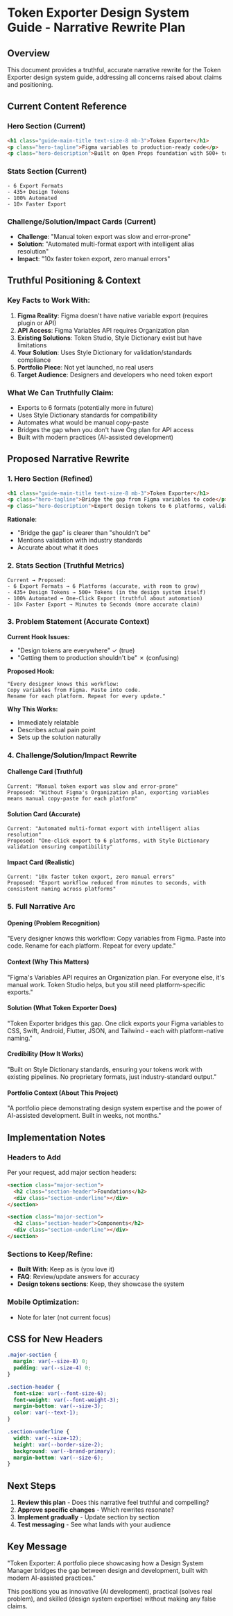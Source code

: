 # Token Exporter Design System Guide - Narrative Rewrite Plan

## Overview
This document provides a truthful, accurate narrative rewrite for the Token Exporter design system guide, addressing all concerns raised about claims and positioning.

## Current Content Reference

### Hero Section (Current)
```html
<h1 class="guide-main-title text-size-8 mb-3">Token Exporter</h1>
<p class="hero-tagline">Figma variables to production-ready code</p>
<p class="hero-description">Built on Open Props foundation with 500+ tokens</p>
```

### Stats Section (Current)
```
- 6 Export Formats
- 435+ Design Tokens
- 100% Automated
- 10× Faster Export
```

### Challenge/Solution/Impact Cards (Current)
- **Challenge**: "Manual token export was slow and error-prone"
- **Solution**: "Automated multi-format export with intelligent alias resolution"
- **Impact**: "10x faster token export, zero manual errors"

## Truthful Positioning & Context

### Key Facts to Work With:
1. **Figma Reality**: Figma doesn't have native variable export (requires plugin or API)
2. **API Access**: Figma Variables API requires Organization plan
3. **Existing Solutions**: Token Studio, Style Dictionary exist but have limitations
4. **Your Solution**: Uses Style Dictionary for validation/standards compliance
5. **Portfolio Piece**: Not yet launched, no real users
6. **Target Audience**: Designers and developers who need token export

### What We Can Truthfully Claim:
- Exports to 6 formats (potentially more in future)
- Uses Style Dictionary standards for compatibility
- Automates what would be manual copy-paste
- Bridges the gap when you don't have Org plan for API access
- Built with modern practices (AI-assisted development)

## Proposed Narrative Rewrite

### 1. Hero Section (Refined)
```html
<h1 class="guide-main-title text-size-8 mb-3">Token Exporter</h1>
<p class="hero-tagline">Bridge the gap from Figma variables to code</p>
<p class="hero-description">Export design tokens to 6 platforms, validated with Style Dictionary standards</p>
```

**Rationale**: 
- "Bridge the gap" is clearer than "shouldn't be"
- Mentions validation with industry standards
- Accurate about what it does

### 2. Stats Section (Truthful Metrics)
```
Current → Proposed:
- 6 Export Formats → 6 Platforms (accurate, with room to grow)
- 435+ Design Tokens → 500+ Tokens (in the design system itself)
- 100% Automated → One-Click Export (truthful about automation)
- 10× Faster Export → Minutes to Seconds (more accurate claim)
```

### 3. Problem Statement (Accurate Context)

**Current Hook Issues:**
- "Design tokens are everywhere" ✓ (true)
- "Getting them to production shouldn't be" ✗ (confusing)

**Proposed Hook:**
```
"Every designer knows this workflow:
Copy variables from Figma. Paste into code. 
Rename for each platform. Repeat for every update."
```

**Why This Works:**
- Immediately relatable
- Describes actual pain point
- Sets up the solution naturally

### 4. Challenge/Solution/Impact Rewrite

#### Challenge Card (Truthful)
```
Current: "Manual token export was slow and error-prone"
Proposed: "Without Figma's Organization plan, exporting variables means manual copy-paste for each platform"
```

#### Solution Card (Accurate)
```
Current: "Automated multi-format export with intelligent alias resolution"
Proposed: "One-click export to 6 platforms, with Style Dictionary validation ensuring compatibility"
```

#### Impact Card (Realistic)
```
Current: "10x faster token export, zero manual errors"
Proposed: "Export workflow reduced from minutes to seconds, with consistent naming across platforms"
```

### 5. Full Narrative Arc

#### Opening (Problem Recognition)
"Every designer knows this workflow: Copy variables from Figma. Paste into code. Rename for each platform. Repeat for every update."

#### Context (Why This Matters)
"Figma's Variables API requires an Organization plan. For everyone else, it's manual work. Token Studio helps, but you still need platform-specific exports."

#### Solution (What Token Exporter Does)
"Token Exporter bridges this gap. One click exports your Figma variables to CSS, Swift, Android, Flutter, JSON, and Tailwind - each with platform-native naming."

#### Credibility (How It Works)
"Built on Style Dictionary standards, ensuring your tokens work with existing pipelines. No proprietary formats, just industry-standard output."

#### Portfolio Context (About This Project)
"A portfolio piece demonstrating design system expertise and the power of AI-assisted development. Built in weeks, not months."

## Implementation Notes

### Headers to Add
Per your request, add major section headers:
```html
<section class="major-section">
  <h2 class="section-header">Foundations</h2>
  <div class="section-underline"></div>
</section>

<section class="major-section">
  <h2 class="section-header">Components</h2>
  <div class="section-underline"></div>
</section>
```

### Sections to Keep/Refine:
- **Built With**: Keep as is (you love it)
- **FAQ**: Review/update answers for accuracy
- **Design tokens sections**: Keep, they showcase the system

### Mobile Optimization: 
- Note for later (not current focus)

## CSS for New Headers
```css
.major-section {
  margin: var(--size-8) 0;
  padding: var(--size-4) 0;
}

.section-header {
  font-size: var(--font-size-6);
  font-weight: var(--font-weight-3);
  margin-bottom: var(--size-3);
  color: var(--text-1);
}

.section-underline {
  width: var(--size-12);
  height: var(--border-size-2);
  background: var(--brand-primary);
  margin-bottom: var(--size-6);
}
```

## Next Steps

1. **Review this plan** - Does this narrative feel truthful and compelling?
2. **Approve specific changes** - Which rewrites resonate?
3. **Implement gradually** - Update section by section
4. **Test messaging** - See what lands with your audience

## Key Message
"Token Exporter: A portfolio piece showcasing how a Design System Manager bridges the gap between design and development, built with modern AI-assisted practices."

This positions you as innovative (AI development), practical (solves real problem), and skilled (design system expertise) without making any false claims.